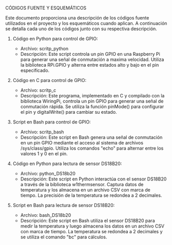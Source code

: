 CÓDIGOS FUENTE Y ESQUEMÁTICOS

Este documento proporciona una descripción de los códigos fuente utilizados en el proyecto y los esquemáticos cuando aplican. A continuación se detalla cada uno de los códigos junto con su respectiva descripción.

1. Código en Python para control de GPIO:
   - Archivo: scritp_python
   - Descripción: Este script controla un pin GPIO en una Raspberry Pi para generar una señal de conmutación a maxima velocidad. Utiliza la biblioteca RPi.GPIO y alterna entre estados alto y bajo en el pin especificado.


2. Código en C para control de GPIO:
   - Archivo: scritp_c
   - Descripción: Este programa, implementado en C y compilado con la biblioteca WiringPi, controla un pin GPIO para generar una señal de conmutación rápida. Se utiliza la función pinMode() para configurar el pin y digitalWrite() para cambiar su estado.


3. Script en Bash para control de GPIO:
   - Archivo: scritp_bash
   - Descripción: Este script en Bash genera una señal de conmutación en un pin GPIO mediante el acceso al sistema de archivos /sys/class/gpio. Utiliza los comandos "echo" para alternar entre los valores 1 y 0 en el pin.


4. Código en Python para lectura de sensor DS18B20:
   - Archivo: python_DS18b20
   - Descripción: Este script en Python interactúa con el sensor DS18B20 a través de la biblioteca w1thermsensor. Captura datos de temperatura y los almacena en un archivo CSV con marca de tiempo. La precisión de la temperatura se redondea a 2 decimales.


5. Script en Bash para lectura de sensor DS18B20:
   - Archivo: bash_DS18b20
   - Descripción: Este script en Bash utiliza el sensor DS18B20 para medir la temperatura y luego almacena los datos en un archivo CSV con marca de tiempo. La temperatura se redondea a 2 decimales y se utiliza el comando "bc" para cálculos.

